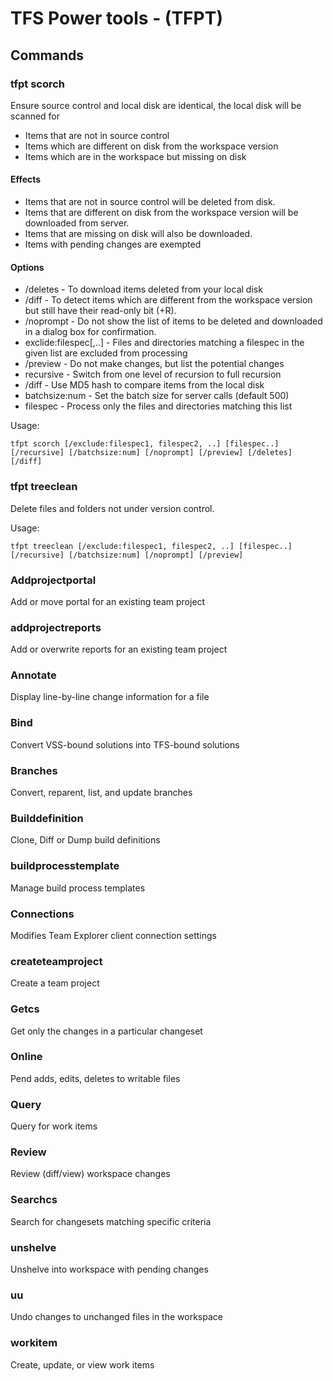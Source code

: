 # TFS Power tools - (TFPT)

## Commands
### tfpt scorch

Ensure source control and local disk are identical, the local disk will be scanned for 

* Items that are not in source control
* Items which are different on disk from the workspace version
* Items which are in the workspace but missing on disk

#### Effects

* Items that are not in source control will be deleted from disk.
* Items that are different on disk from the workspace version will be downloaded from server.
* Items that are missing on disk will also be downloaded.
* Items with pending changes are exempted

#### Options

* /deletes - To download items deleted from your local disk
* /diff - To detect items which are different from the workspace version but still have their read-only bit (+R).
* /noprompt - Do not show the list of items to be deleted and downloaded in a dialog box for confirmation.
* exclide:filespec[,..] - Files and directories matching a filespec in the given list are excluded from processing
* /preview - Do not make changes, but list the potential changes
* recursive - Switch from one level of recursion to full recursion
* /diff - Use MD5 hash to compare items from the local disk
* batchsize:num - Set the batch size for server calls (default 500)
* filespec - Process only the files and directories matching this list

Usage:

```shell
tfpt scorch [/exclude:filespec1, filespec2, ..] [filespec..] [/recursive] [/batchsize:num] [/noprompt] [/preview] [/deletes] [/diff]
```

### tfpt treeclean

Delete files and folders not under version control.

Usage:

```shell
tfpt treeclean [/exclude:filespec1, filespec2, ..] [filespec..] [/recursive] [/batchsize:num] [/noprompt] [/preview]
```

### Addprojectportal

Add or move portal for an existing team project

### addprojectreports

Add or overwrite reports for an existing team project

### Annotate

Display line-by-line change information for a file

### Bind

Convert VSS-bound solutions into TFS-bound solutions

### Branches

Convert, reparent, list, and update branches

### Builddefinition

Clone, Diff or Dump build definitions

### buildprocesstemplate

Manage build process templates

### Connections

Modifies Team Explorer client connection settings

### createteamproject

Create a team project

### Getcs

Get only the changes in a particular changeset

### Online

Pend adds, edits, deletes to writable files

### Query

Query for work items

### Review

Review (diff/view) workspace changes

### Searchcs

Search for changesets matching specific criteria

### unshelve

Unshelve into workspace with pending changes

### uu

Undo changes to unchanged files in the workspace

### workitem

Create, update, or view work items